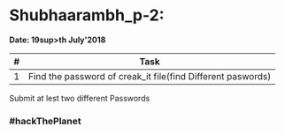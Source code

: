 # Shubhaarambh_p-2:

**Date: 19sup>th</sup> July'2018**


|#| Task 
|--| ------------- 
|1| Find the password of creak_it file(find Different paswords)




Submit at lest two different Passwords








### #hackThePlanet

